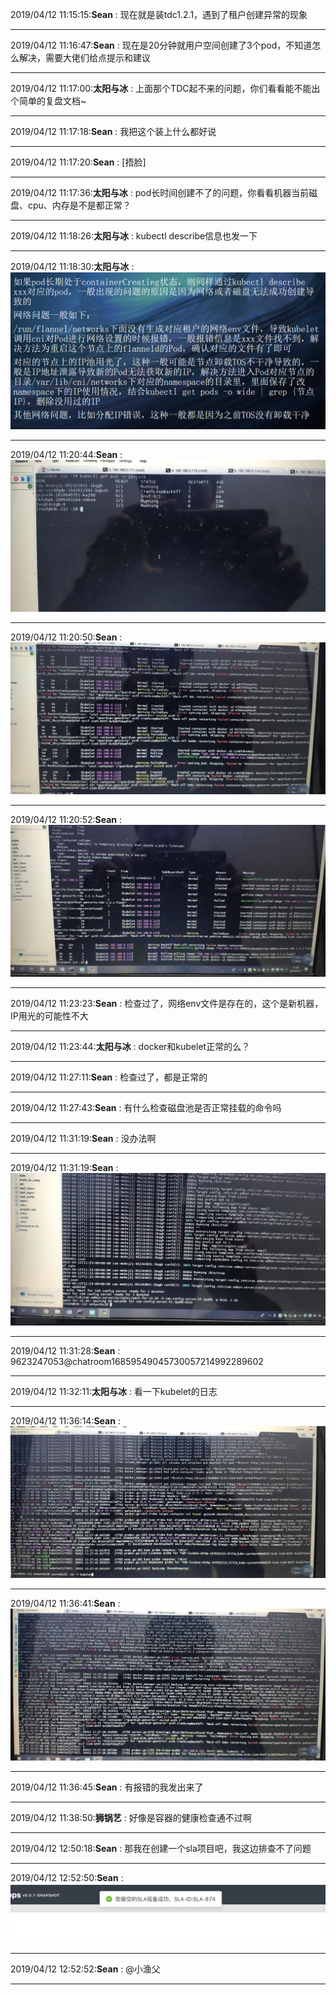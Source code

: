 2019/04/12 11:15:15:**Sean** : 现在就是装tdc1.2.1，遇到了租户创建异常的现象
*************************************************************************************
2019/04/12 11:16:47:**Sean** : 现在是20分钟就用户空间创建了3个pod，不知道怎么解决，需要大佬们给点提示和建议
*************************************************************************************
2019/04/12 11:17:00:**太阳与冰** : 上面那个TDC起不来的问题，你们看看能不能出个简单的复盘文档~
*************************************************************************************
2019/04/12 11:17:18:**Sean** : 我把这个装上什么都好说
*************************************************************************************
2019/04/12 11:17:20:**Sean** : [捂脸]
*************************************************************************************
2019/04/12 11:17:36:**太阳与冰** : pod长时间创建不了的问题，你看看机器当前磁盘、cpu、内存是不是都正常？
*************************************************************************************
2019/04/12 11:18:26:**太阳与冰** : kubectl describe信息也发一下
*************************************************************************************
2019/04/12 11:18:30:**太阳与冰** : ![图片如下](ATTACHMENT/1555039096.782747.png)
*******************************************************************************
2019/04/12 11:20:44:**Sean** : ![图片如下](ATTACHMENT/1555039231.1165264.png)
*******************************************************************************
2019/04/12 11:20:50:**Sean** : ![图片如下](ATTACHMENT/1555039236.7185829.png)
*******************************************************************************
2019/04/12 11:20:52:**Sean** : ![图片如下](ATTACHMENT/1555039239.3441622.png)
*******************************************************************************
2019/04/12 11:23:23:**Sean** : 检查过了，网络env文件是存在的，这个是新机器，IP用光的可能性不大
*************************************************************************************
2019/04/12 11:23:44:**太阳与冰** : docker和kubelet正常的么？
*************************************************************************************
2019/04/12 11:27:11:**Sean** : 检查过了，都是正常的
*************************************************************************************
2019/04/12 11:27:43:**Sean** : 有什么检查磁盘池是否正常挂载的命令吗
*************************************************************************************
2019/04/12 11:31:19:**Sean** : 没办法啊
*************************************************************************************
2019/04/12 11:31:19:**Sean** : ![图片如下](ATTACHMENT/1555039865.8177392.png)
*******************************************************************************
2019/04/12 11:31:28:**Sean** : <sysmsg type="revokemsg"><revokemsg><session>9623247053@chatroom</session><oldmsgid>1685954904</oldmsgid><msgid>5730057214992289602</msgid><replacemsg><![CDATA["Sean" 撤回了一条消息]]></replacemsg></revokemsg></sysmsg>
*************************************************************************************
2019/04/12 11:32:11:**太阳与冰** : 看一下kubelet的日志
*************************************************************************************
2019/04/12 11:36:14:**Sean** : ![图片如下](ATTACHMENT/1555040161.0355582.png)
*******************************************************************************
2019/04/12 11:36:41:**Sean** : ![图片如下](ATTACHMENT/1555040188.2378786.png)
*******************************************************************************
2019/04/12 11:36:45:**Sean** : 有报错的我发出来了
*************************************************************************************
2019/04/12 11:38:50:**狮锅艺** : 好像是容器的健康检查通不过啊 
*************************************************************************************
2019/04/12 12:50:18:**Sean** : 那我在创建一个sla项目吧，我这边排查不了问题
*************************************************************************************
2019/04/12 12:52:50:**Sean** : ![图片如下](ATTACHMENT/1555044756.694453.png)
*******************************************************************************
2019/04/12 12:52:52:**Sean** : @小渔父
*************************************************************************************
